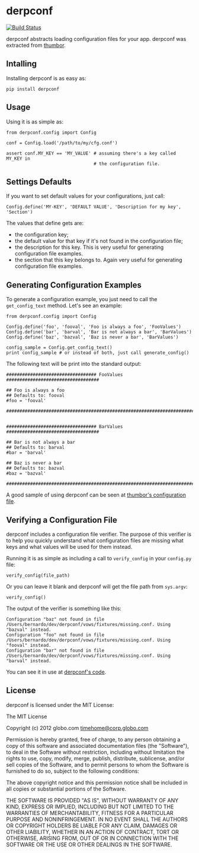 derpconf
========

[![Build Status](https://secure.travis-ci.org/globocom/derpconf.png?branch=master)](http://travis-ci.org/globocom/derpconf)

derpconf abstracts loading configuration files for your app. derpconf was
extracted from [thumbor](http://github.com/globocom/thumbor/).

Intalling
---------

Installing derpconf is as easy as:

    pip install derpconf

Usage
-----

Using it is as simple as:

    from derpconf.config import Config

    conf = Config.load('/path/to/my/cfg.conf')

    assert conf.MY_KEY == 'MY_VALUE' # assuming there's a key called MY_KEY in
                                     # the configuration file.

Settings Defaults
-----------------

If you want to set default values for your configurations, just call:

    Config.define('MY-KEY', 'DEFAULT VALUE', 'Description for my key', 'Section')

The values that define gets are:

* the configuration key;
* the default value for that key if it's not found in the configuration file;
* the description for this key. This is very useful for generating
configuration file examples.
* the section that this key belongs to. Again very useful for generating
configuration file examples.

Generating Configuration Examples
---------------------------------

To generate a configuration example, you just need to call the
`get_config_text` method. Let's see an example:

    from derpconf.config import Config

    Config.define('foo', 'fooval', 'Foo is always a foo', 'FooValues')
    Config.define('bar', 'barval', 'Bar is not always a bar', 'BarValues')
    Config.define('baz', 'bazval', 'Baz is never a bar', 'BarValues')

    config_sample = Config.get_config_text()
    print config_sample # or instead of both, just call generate_config()

The following text will be print into the standard output:

    ################################## FooValues ###################################

    ## Foo is always a foo
    ## Defaults to: fooval
    #foo = 'fooval'

    ################################################################################


    ################################## BarValues ###################################

    ## Bar is not always a bar
    ## Defaults to: barval
    #bar = 'barval'

    ## Baz is never a bar
    ## Defaults to: bazval
    #baz = 'bazval'

    ################################################################################

A good sample of using derpconf can be seen at [thumbor's configuration
file](https://github.com/globocom/thumbor/blob/master/thumbor/config.py).

Verifying a Configuration File
------------------------------

derpconf includes a configuration file verifier. The purpose of this verifier
is to help you quickly understand what configuration files are missing what
keys and what values will be used for them instead.

Running it is as simple as including a call to `verify_config` in your
`config.py` file:

    verify_config(file_path)

Or you can leave it blank and derpconf will get the file path from `sys.argv`:

    verify_config()

The output of the verifier is something like this:

    Configuration "baz" not found in file /Users/bernardo/dev/derpconf/vows/fixtures/missing.conf. Using "bazval" instead.
    Configuration "foo" not found in file /Users/bernardo/dev/derpconf/vows/fixtures/missing.conf. Using "fooval" instead.
    Configuration "bar" not found in file /Users/bernardo/dev/derpconf/vows/fixtures/missing.conf. Using "barval" instead.

You can see it in use at [derpconf's code](https://github.com/globocom/derpconf/blob/master/derpconf/config.py).

License
-------

derpconf is licensed under the MIT License:

The MIT License

Copyright (c) 2012 globo.com timehome@corp.globo.com

Permission is hereby granted, free of charge, to any person obtaining a copy of this software and associated documentation files (the "Software"), to deal in the Software without restriction, including without limitation the rights to use, copy, modify, merge, publish, distribute, sublicense, and/or sell copies of the Software, and to permit persons to whom the Software is furnished to do so, subject to the following conditions:

The above copyright notice and this permission notice shall be included in all copies or substantial portions of the Software.

THE SOFTWARE IS PROVIDED "AS IS", WITHOUT WARRANTY OF ANY KIND, EXPRESS OR IMPLIED, INCLUDING BUT NOT LIMITED TO THE WARRANTIES OF MERCHANTABILITY, FITNESS FOR A PARTICULAR PURPOSE AND NONINFRINGEMENT. IN NO EVENT SHALL THE AUTHORS OR COPYRIGHT HOLDERS BE LIABLE FOR ANY CLAIM, DAMAGES OR OTHER LIABILITY, WHETHER IN AN ACTION OF CONTRACT, TORT OR OTHERWISE, ARISING FROM, OUT OF OR IN CONNECTION WITH THE SOFTWARE OR THE USE OR OTHER DEALINGS IN THE SOFTWARE.
